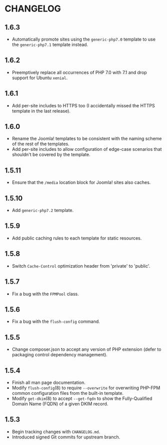 # CHANGELOG

## 1.6.3

- Automatically promote sites using the `generic-php7.0` template to use the
  `generic-php7.1` template instead.

## 1.6.2

- Preemptively replace all occurrences of PHP 7.0 with 7.1 and drop support for
  Ubuntu `xenial`.

## 1.6.1

- Add per-site includes to HTTPS too (I accidentally missed the HTTPS template
  in the last release).

## 1.6.0

- Rename the Joomla! templates to be consistent with the naming scheme of the
  rest of the templates.
- Add per-site includes to allow configuration of edge-case scenarios that
  shouldn't be covered by the template.

## 1.5.11

- Ensure that the `/media` location block for Joomla! sites also caches.

## 1.5.10

- Add `generic-php7.2` template.

## 1.5.9

- Add public caching rules to each template for static resources.

## 1.5.8

- Switch `Cache-Control` optimization header from 'private' to 'public'.

## 1.5.7

- Fix a bug with the `FPMPool` class.

## 1.5.6

- Fix a bug with the `flush-config` command.

## 1.5.5

- Change composer.json to accept any version of PHP extension (defer to
  packaging control dependency management).

## 1.5.4

- Finish all man page documentation.
- Modify `flush-config`(8) to require `--overwrite` for overwriting PHP-FPM
  common configuration files from the built-in template.
- Modify `get-dkim`(8) to accept `--get-fqdn` to show the Fully-Qualified Domain
  Name (FQDN) of a given DKIM record.

## 1.5.3

- Begin tracking changes with `CHANGELOG.md`.
- Introduced signed Git commits for upstream branch.
